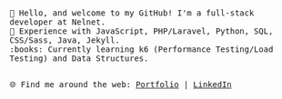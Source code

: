 
<samp>  
👋 Hello, and welcome to my GitHub! I'm a full-stack developer at Nelnet.
  <br> 🧠 Experience with JavaScript, PHP/Laravel, Python, SQL, CSS/Sass, Java, Jekyll.
  <br> :books: Currently learning k6 (Performance Testing/Load Testing) and Data Structures.<br><br>

:globe_with_meridians: Find me around the web: <a href="https://alyssabenipayo.netlify.app/">Portfolio</a> | <a href="https://www.linkedin.com/in/alyssabenipayo/">LinkedIn</a><br>
</samp>
